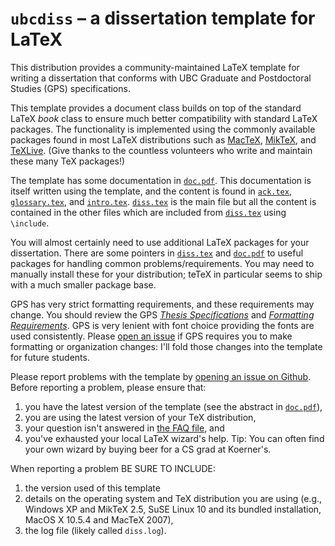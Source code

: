 # `ubcdiss` &ndash; a dissertation template for LaTeX

This distribution provides a community-maintained LaTeX template
for writing a dissertation that conforms with UBC Graduate and Postdoctoral Studies (GPS) specifications. 

This template provides a document class builds on top of the standard
LaTeX _book_ class to ensure much better compatibility with
standard LaTeX packages.  The functionality is implemented using
the commonly available packages found in most LaTeX distributions
such as [MacTeX](http://www.tug.org/mactex/), [MikTeX](https://miktex.org), and [TeXLive](https://www.tug.org/texlive/).
(Give thanks to the countless volunteers who write and maintain these many TeX packages!)

The template has some documentation in [`doc.pdf`](doc.pdf).  This
documentation is itself written using the template, and the content
is found in [`ack.tex`](ack.tex), [`glossary.tex`](glossary.tex),
and [`intro.tex`](intro.tex).  [`diss.tex`](diss.tex) is the
main file but all the content is contained in the other files which
are included from [`diss.tex`](diss.tex) using `\include`.

You will almost certainly need to use additional LaTeX packages for
your dissertation.  There are some pointers in [`diss.tex`](diss.tex)
and [`doc.pdf`](doc.pdf) to useful packages for handling common
problems/requirements.  You may need to manually install these for
your distribution; teTeX in particular seems to ship with a much
smaller package base.

GPS has very strict formatting requirements, and these requirements
may change.  You should review the GPS
[_Thesis Specifications_](http://www.grad.ubc.ca/current-students/dissertation-thesis-preparation/structure-ubc-theses-dissertations)
and [_Formatting Requirements_](http://www.grad.ubc.ca/current-students/dissertation-thesis-preparation/formatting-requirements).  GPS is very lenient with
font choice providing the fonts are used consistently.
Please [open an issue](https://github.com/briandealwis/ubcdiss/issues/new)
if GPS requires you to make formatting or organization changes:
I'll fold those changes into the template for future students.

Please report problems with the
template by [opening an issue on Github](https://github.com/briandealwis/ubcdiss/issues/new).  Before reporting a problem, please ensure that:

 1. you have the latest version of the template (see the abstract
    in [`doc.pdf`](doc.pdf)),
 2. you are using the latest version of your TeX distribution,
 3. your question isn't answered in [the FAQ file](FAQ.md), and
 4. you've exhausted your local LaTeX wizard's help.  Tip: You can
    often find your own wizard by buying beer for a CS grad at Koerner's.

When reporting a problem BE SURE TO INCLUDE:

 1. the version used of this template
 2. details on the operating system and TeX distribution you are using 
    (e.g., Windows XP and MikTeX 2.5, SuSE Linux 10 and its bundled
    installation, MacOS X 10.5.4 and MacTeX 2007),
 3. the log file (likely called `diss.log`).
